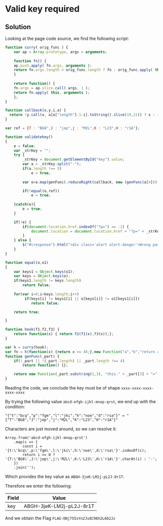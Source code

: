 # Valid key required

## Solution

Looking at the page code source, we find the following script:
```javascript
function curry( orig_func ) {
	var ap = Array.prototype, args = arguments;
	
	function fn() {
	ap.push.apply( fn.args, arguments ); 
	return fn.args.length < orig_func.length ? fn : orig_func.apply( this, fn.args );
	}
	 
	return function() {
	fn.args = ap.slice.call( args, 1 );
	return fn.apply( this, arguments );
	};
}

function callback(x,y,i,a) {
  return !y.call(x, a[a["length"]-1-i].toString().slice(19,21)) ? x : {};
}

var ref = {T : "BG8",J : "jep",j : "M2L",K : "L23",H : "r1A"};

function validatekey()
{
	e = false;
	var _strKey = "";
	try {
		_strKey = document.getElementById("key").value;
		var a = _strKey.split("-");
		if(a.length !== 5)
			e = true;
		
		var o=a.map(genFunc).reduceRight(callback, new (genFunc(a[4]))(Function));

		if(!equal(o,ref))
			e = true;
		
	}catch(e){
		e = true;
	}

	if(!e) {
		if(document.location.href.indexOf("?p=") == -1) {
			document.location = document.location.href + "?p=" + _strKey;
		}
	} else {
		$("#cresponse").html("<div class='alert alert-danger'>Wrong password sorry.</div>");
	}   
}

function equal(o,o1)
{
	var keys1 = Object.keys(o1);
	var keys = Object.keys(o);
	if(keys1.length != keys.length)
		return false;
		
	for(var i=0;i<keys.length;i++)
		 if(keys[i] != keys1[i] || o[keys[i]] != o1[keys1[i]])
			return false;

	return true;

}

function hook(f1,f2,f3) {
	return function(x) { return f2(f1(x),f3(x));};
}

var h = curry(hook);
var fn = h(function(x) {return x >= 48;},new Function("a","b","return a && b;"));
function genFunc(_part) {
	if(!_part || !(_part.length) || _part.length !== 4)
		return function() {};

	return new Function(_part.substring(1,3), "this." + _part[3] + "=" + _part.slice(1,3) + "+" + (fn(function(y){return y<=57})(_part.charCodeAt(0)) ?  _part[0] : "'"+ _part[0] + "'"));
}
```

Reading the code, we conclude the key must be of shape `xxxx-xxxx-xxxx-xxxx-xxxx`

By trying the following value `abcd-efgh-ijkl-mnop-qrst`, we end up with the condition:

```
"{"t":"bcq","p":"fgm","l":"jki","h":"noe","d":"rsa"}" = "{"T":"BG8","J":"jep","j":"M2L","K":"L23","H":"r1A"}"
```

Characters are just moved around, so we can resolve it:
```
Array.from('abcd-efgh-ijkl-mnop-qrst')
	.map(c => {
		const i = '{t:\'bcq\',p:\'fgm\',l:\'jki\',h:\'noe\',d:\'rsa\'}'.indexOf(c);
		return i >= 0 ? '{T:\'BG8\',J:\'jep\',j:\'M2L\',K:\'L23\',H:\'r1A\'}'.charAt(i) : '-';
	})
	.join('');
```

Which provides the key value as `ABGH-3jeK-LM2j-pL2J-8r1T`.

Therefore we enter the following:

|Field  | Value |
| ------------- | ------------- |
|key|ABGH-3jeK-LM2j-pL2J-8r1T|

And we obtain the Flag `FLAG-ONj755sYn2Js8C96h2L662Jz`